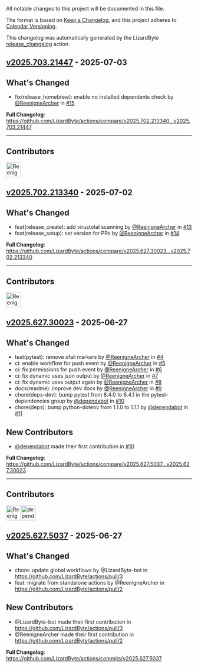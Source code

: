 <!-- # Changelog -->

All notable changes to this project will be documented in this file.

The format is based on [Keep a Changelog](https://keepachangelog.com/en/1.0.0/),
and this project adheres to [Calendar Versioning](https://calver.org/).

This changelog was automatically generated by the
LizardByte [release_changelog](https://github.com/LizardByte/actions) action.

## [v2025.703.21447] - 2025-07-03

## What's Changed
* fix(release_homebrew): enable no installed dependents check by [@ReenigneArcher](https://github.com/ReenigneArcher) in [#15](https://github.com/LizardByte/actions/pull/15)


**Full Changelog**: https://github.com/LizardByte/actions/compare/v2025.702.213340...v2025.703.21447

---
## Contributors
<a href="https://github.com/ReenigneArcher" target="_blank" rel="external noopener noreferrer" aria-label="GitHub profile of contributor, ReenigneArcher" ><img src="https://github.com/ReenigneArcher.png?size=40" width="40" height="40" alt="ReenigneArcher" title="ReenigneArcher: 1 merge" ></a>

## [v2025.702.213340] - 2025-07-02

## What's Changed
* feat(release_create): add virustotal scanning by [@ReenigneArcher](https://github.com/ReenigneArcher) in [#13](https://github.com/LizardByte/actions/pull/13)
* feat(release_setup): set version for PRs by [@ReenigneArcher](https://github.com/ReenigneArcher) in [#14](https://github.com/LizardByte/actions/pull/14)


**Full Changelog**: https://github.com/LizardByte/actions/compare/v2025.627.30023...v2025.702.213340

---
## Contributors
<a href="https://github.com/ReenigneArcher" target="_blank" rel="external noopener noreferrer" aria-label="GitHub profile of contributor, ReenigneArcher" ><img src="https://github.com/ReenigneArcher.png?size=40" width="40" height="40" alt="ReenigneArcher" title="ReenigneArcher: 2 merges" ></a>

## [v2025.627.30023] - 2025-06-27

## What's Changed
* test(pytest): remove xfail markers by [@ReenigneArcher](https://github.com/ReenigneArcher) in [#4](https://github.com/LizardByte/actions/pull/4)
* ci: enable workflow for push event by [@ReenigneArcher](https://github.com/ReenigneArcher) in [#5](https://github.com/LizardByte/actions/pull/5)
* ci: fix permissions for push event by [@ReenigneArcher](https://github.com/ReenigneArcher) in [#6](https://github.com/LizardByte/actions/pull/6)
* ci: fix dynamic uses json output by [@ReenigneArcher](https://github.com/ReenigneArcher) in [#7](https://github.com/LizardByte/actions/pull/7)
* ci: fix dynamic uses output again by [@ReenigneArcher](https://github.com/ReenigneArcher) in [#8](https://github.com/LizardByte/actions/pull/8)
* docs(readme): improve dev docs by [@ReenigneArcher](https://github.com/ReenigneArcher) in [#9](https://github.com/LizardByte/actions/pull/9)
* chore(deps-dev): bump pytest from 8.4.0 to 8.4.1 in the pytest-dependencies group by [@dependabot](https://github.com/dependabot) in [#10](https://github.com/LizardByte/actions/pull/10)
* chore(deps): bump python-dotenv from 1.1.0 to 1.1.1 by [@dependabot](https://github.com/dependabot) in [#11](https://github.com/LizardByte/actions/pull/11)

## New Contributors
* [@dependabot](https://github.com/dependabot) made their first contribution in [#10](https://github.com/LizardByte/actions/pull/10)

**Full Changelog**: https://github.com/LizardByte/actions/compare/v2025.627.5037...v2025.627.30023

---
## Contributors
<a href="https://github.com/ReenigneArcher" target="_blank" rel="external noopener noreferrer" aria-label="GitHub profile of contributor, ReenigneArcher" ><img src="https://github.com/ReenigneArcher.png?size=40" width="40" height="40" alt="ReenigneArcher" title="ReenigneArcher: 6 merges" ></a><a href="https://github.com/dependabot" target="_blank" rel="external noopener noreferrer" aria-label="GitHub profile of contributor, dependabot" ><img src="https://github.com/dependabot.png?size=40" width="40" height="40" alt="dependabot" title="dependabot: 3 merges" ></a>

## [v2025.627.5037] - 2025-06-27

## What's Changed
* chore: update global workflows by @LizardByte-bot in https://github.com/LizardByte/actions/pull/3
* feat: migrate from standalone actions by @ReenigneArcher in https://github.com/LizardByte/actions/pull/2

## New Contributors
* @LizardByte-bot made their first contribution in https://github.com/LizardByte/actions/pull/3
* @ReenigneArcher made their first contribution in https://github.com/LizardByte/actions/pull/2

**Full Changelog**: https://github.com/LizardByte/actions/commits/v2025.627.5037

[v2025.703.21447]: https://github.com/LizardByte/actions/releases/tag/v2025.703.21447
[v2025.702.213340]: https://github.com/LizardByte/actions/releases/tag/v2025.702.213340
[v2025.627.30023]: https://github.com/LizardByte/actions/releases/tag/v2025.627.30023
[v2025.627.5037]: https://github.com/LizardByte/actions/releases/tag/v2025.627.5037
